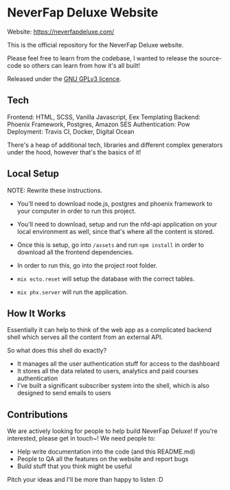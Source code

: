 # NeverFap Deluxe Website

Website: https://neverfapdeluxe.com/

This is the official repository for the NeverFap Deluxe website. 

Please feel free to learn from the codebase, I wanted to release the source-code so others can learn from how it's all built! 

Released under the [GNU GPLv3 licence](https://github.com/neverfap-deluxe/nfd-app/blob/master/LICENSE).


## Tech

Frontend: HTML, SCSS, Vanilla Javascript, Eex Templating
Backend: Phoenix Framework, Postgres, Amazon SES
Authentication: Pow
Deployment: Travis CI, Docker, Digital Ocean

There's a heap of additional tech, libraries and different complex generators under the hood, however that's the basics of it!


## Local Setup

NOTE: Rewrite these instructions.

- You'll need to download node.js, postgres and phoenix framework to your computer in order to run this project.
- You'll need to download, setup and run the nfd-api application on your local environment as well, since that's where all the content is stored. 
- Once this is setup, go into `/assets` and run `npm install` in order to download all the frontend dependencies.

- In order to run this, go into the project root folder.
- `mix ecto.reset` will setup the database with the correct tables.
- `mix phx.server` will run the application.


## How It Works

Essentially it can help to think of the web app as a complicated backend shell which serves all the content from an external API.

So what does this shell do exactly?

- It manages all the user authentication stuff for access to the dashboard
- It stores all the data related to users, analytics and paid courses authentication
- I've built a significant subscriber system into the shell, which is also designed to send emails to users


## Contributions

We are actively looking for people to help build NeverFap Deluxe! If you're interested, please get in touch~! We need people to:

- Help write documentation into the code (and this README.md)
- People to QA all the features on the website and report bugs
- Build stuff that you think might be useful

Pitch your ideas and I'll be more than happy to listen :D
